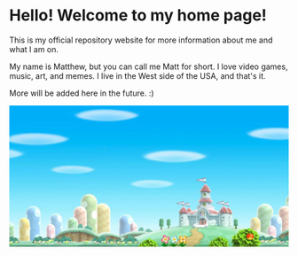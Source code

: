 # Hello! Welcome to my home page!
This is my official repository website for more information about me and what I am on.

My name is Matthew, but you can call me Matt for short. I love video games, music, art, and memes. I live in the West side of the USA, and that's it.

More will be added here in the future. :)

<img src="nsmbu.png" width="1000px"></img>
